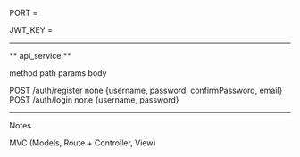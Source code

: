 
PORT =

JWT_KEY = 

-----------

** api_service **

method              path                    params              body

POST                /auth/register          none                {username, password, confirmPassword, email}
POST                /auth/login             none                {username, password}

-----------

Notes

MVC (Models, Route + Controller, View)

